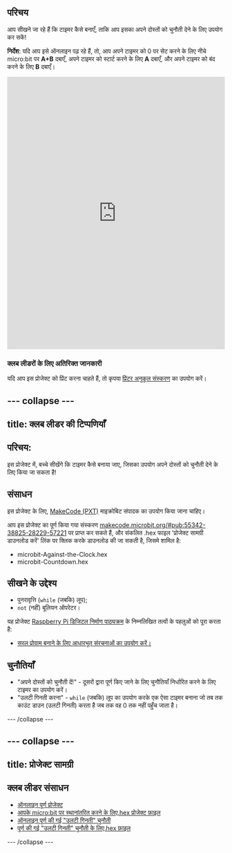 ## परिचय

आप सीखने जा रहे हैं कि टाइमर कैसे बनाएँ, ताकि आप इसका अपने दोस्तों को चुनौती देने के लिए उपयोग कर सकें!

**निर्देश**: यदि आप इसे ऑनलाइन पढ़ रहे हैं, तो, आप अपने टाइमर को 0 पर सेट करने के लिए नीचे micro:bit पर **A+B** दबाएँ, अपने टाइमर को स्टार्ट करने के लिए **A** दबाएँ, और अपने टाइमर को बंद करने के लिए **B** दबाएँ।

<div style="position:relative;height:0;padding-bottom:125%;overflow:hidden;"><iframe style="position:absolute;top:0;left:0;width:100%;height:100%;" src="https://makecode.microbit.org/---run?id=_iRqcVkfXiffq" allowfullscreen="allowfullscreen" sandbox="allow-popups allow-scripts allow-same-origin" frameborder="0"></iframe></div>

### क्लब लीडरों के लिए अतिरिक्त जानकारी

यदि आप इस प्रोजेक्ट को प्रिंट करना चाहते हैं, तो कृपया [प्रिंटर अनुकूल संस्करण](https://projects.raspberrypi.org/hi-IN/projects/against-the-clock) का उपयोग करें।

--- collapse ---
---
title: क्लब लीडर की टिप्पणियाँ
---

## परिचय:

इस प्रोजेक्ट में, बच्चे सीखेंगे कि टाइमर कैसे बनाया जाए, जिसका उपयोग अपने दोस्तों को चुनौती देने के लिए किया जा सकता है!

## संसाधन

इस प्रोजेक्ट के लिए, [MakeCode (PXT)](http://jumpto.cc/pxt-new) माइक्रोबिट संपादक का उपयोग किया जाना चाहिए।

आप इस प्रोजेक्ट का पूर्ण किया गया संस्करण [makecode.microbit.org/#pub:55342-38825-28229-57221](https://makecode.microbit.org/#pub:55342-38825-28229-57221) पर प्राप्त कर सकते हैं, और संकलित .hex फाइल 'प्रोजेक्ट सामग्री डाउनलोड करें' लिंक पर क्लिक करके डाउनलोड की जा सकती है, जिसमे शामिल है:

* microbit-Against-the-Clock.hex
* microbit-Countdown.hex

## सीखने के उद्देश्य

* पुनरावृत्ति (`while` (जबकि) लूप);
* `not` (नहीं) बूलियन ऑपरेटर।

यह प्रोजेक्ट [Raspberry Pi डिजिटल निर्माण पाठ्यक्रम](http://rpf.io/curriculum) के निम्नलिखित तत्वों के पहलुओं को पूरा करता है:

* [सरल प्रोग्राम बनाने के लिए आधारभूत संरचनाओं का उपयोग करें।](https://www.raspberrypi.org/curriculum/programming/creator)

## चुनौतियाँ

* "अपने दोस्तों को चुनौती दें!" - दूसरों द्वारा पूर्ण किए जाने के लिए चुनौतियाँ निर्धारित करने के लिए टाइमर का उपयोग करें।
* "उलटी गिनती करना" - `while` (जबकि) लूप का उपयोग करके एक ऐसा टाइमर बनाना जो तब तक काउंट डाउन (उलटी गिनती) करता है जब तक वह 0 तक नहीं पहुँच जाता है।

--- /collapse ---

--- collapse ---
---
title: प्रोजेक्ट सामग्री
---

## क्लब लीडर संसाधन

* [ऑनलाइन पूर्ण प्रोजेक्ट](https://makecode.microbit.org/#pub:55342-38825-28229-57221)
* [आपके micro:bit पर स्थानांतरित करने के लिए.hex प्रोजेक्ट फ़ाइल](resources/microbit-Against-the-Clock.hex)
* [ऑनलाइन पूर्ण की गई "उलटी गिनती" चुनौती](https://makecode.microbit.org/#pub:69636-14914-13941-21768)
* [पूर्ण की गई "उलटी गिनती" चुनौती के लिए.hex फ़ाइल](resources/microbit-Countdown.hex)

--- /collapse ---
